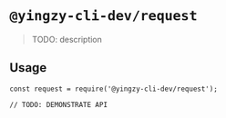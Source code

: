 # `@yingzy-cli-dev/request`

> TODO: description

## Usage

```
const request = require('@yingzy-cli-dev/request');

// TODO: DEMONSTRATE API
```
